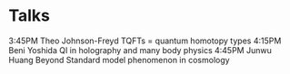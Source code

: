 
# Talks

3:45PM   Theo Johnson-Freyd  TQFTs = quantum homotopy types
4:15PM   Beni Yoshida  QI in holography and many body physics 
4:45PM  Junwu Huang Beyond Standard model phenomenon in cosmology


